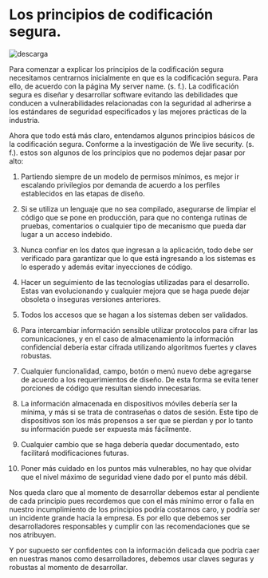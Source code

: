 # Los principios de codificación segura.

![descarga](https://user-images.githubusercontent.com/71624038/140627011-bb216a87-2ae2-4908-92ea-0cdac88dba46.jpg)


Para comenzar a explicar los principios de la codificación segura necesitamos centrarnos inicialmente en que es la codificación segura. Para ello, de acuerdo con la página My server name. (s. f.). La codificación segura es diseñar y desarrollar software evitando las debilidades que conducen a vulnerabilidades relacionadas con la seguridad al adherirse a los estándares de seguridad especificados y las mejores prácticas de la industria.

Ahora que todo está más claro, entendamos algunos principios básicos de la codificación segura. Conforme a la investigación de We live security. (s. f.). estos son algunos de los principios que no podemos dejar pasar por alto:

1. Partiendo siempre de un modelo de permisos mínimos, es mejor ir escalando privilegios por demanda de acuerdo a los perfiles establecidos en las etapas de diseño.

2. Si se utiliza un lenguaje que no sea compilado, asegurarse de limpiar el código que se pone en producción, para que no contenga rutinas de pruebas, comentarios o cualquier tipo de mecanismo que pueda dar lugar a un acceso indebido.

3. Nunca confiar en los datos que ingresan a la aplicación, todo debe ser verificado para garantizar que lo que está ingresando a los sistemas es lo esperado y además evitar inyecciones de código.

4. Hacer un seguimiento de las tecnologías utilizadas para el desarrollo. Estas van evolucionando y cualquier mejora que se haga puede dejar obsoleta o inseguras versiones anteriores.

5. Todos los accesos que se hagan a los sistemas deben ser validados.

6. Para intercambiar información sensible utilizar protocolos para cifrar las comunicaciones, y en el caso de almacenamiento la información confidencial debería estar cifrada utilizando algoritmos fuertes y claves robustas.

7. Cualquier funcionalidad, campo, botón o menú nuevo debe agregarse de acuerdo a los requerimientos de diseño. De esta forma se evita tener porciones de código que resultan siendo innecesarias.

8. La información almacenada en dispositivos móviles debería ser la mínima, y más si se trata de contraseñas o datos de sesión. Este tipo de dispositivos son los más propensos a ser que se pierdan y por lo tanto su información puede ser expuesta más fácilmente.

9. Cualquier cambio que se haga debería quedar documentado, esto facilitará modificaciones futuras.

10. Poner más cuidado en los puntos más vulnerables, no hay que olvidar que el nivel máximo de seguridad viene dado por el punto más débil.

Nos queda claro que al momento de desarrollar debemos estar al pendiente de cada principio pues recordemos que con el más mínimo error o falla en nuestro incumplimiento de los principios podría costarnos caro, y podría ser un incidente grande hacia la empresa. Es por ello que debemos ser desarrolladores responsables y cumplir con las recomendaciones que se nos atribuyen.

Y por supuesto ser confidentes con la información delicada que podría caer en nuestras manos como desarrolladores, debemos usar claves seguras y robustas al momento de desarrollar.
